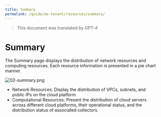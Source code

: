 ```yaml
---
title: Summary
permalink: /guide/ee-tenant/resources/summary/
---
```


> This document was translated by GPT-4

# Summary

The Summary page displays the distribution of network resources and computing resources. Each resource information is presented in a pie chart manner.

![02-summary.png](https://yunshan-guangzhou.oss-cn-beijing.aliyuncs.com/pub/pic/2023042464463e64633af.png)

- Network Resources: Display the distribution of VPCs, subnets, and public IPs on the cloud platform
- Computational Resources: Present the distribution of cloud servers across different cloud platforms, their operational status, and the distribution status of associated collectors.
